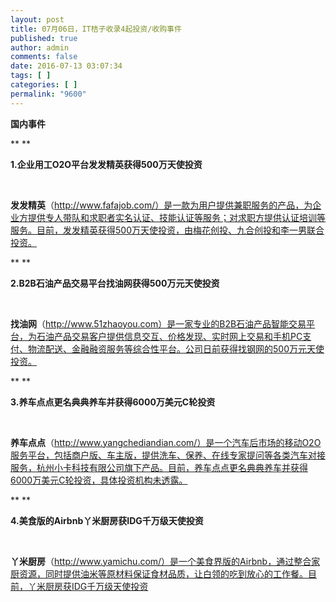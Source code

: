 ```yaml
---
layout: post
title: 07月06日，IT桔子收录4起投资/收购事件
published: true
author: admin
comments: false
date: 2016-07-13 03:07:34
tags: [ ]
categories: [ ]
permalink: "9600"
---
```

**国内事件**

** **

**1.企业用工O2O平台发发精英获得500万天使投资**

&nbsp;

**发发精英**（http://www.fafajob.com/）是一款为用户提供兼职服务的产品，为企业方提供专人带队和求职者实名认证、技能认证等服务；对求职方提供认证培训等服务。目前，发发精英获得500万天使投资，由梅花创投、九合创投和李一男联合投资。

** **

**2.B2B石油产品交易平台找油网获得500万元天使投资**

&nbsp;

**找油网**（http://www.51zhaoyou.com）是一家专业的B2B石油产品智能交易平台，为石油产品交易客户提供信息交互、价格发现、实时网上交易和手机PC支付、物流配送、金融融资服务等综合性平台。公司日前获得找钢网的500万元天使投资。

** **

**3.养车点点更名典典养车并获得6000万美元C轮投资**

&nbsp;

**养车点点**（http://www.yangchediandian.com/）是一个汽车后市场的移动O2O服务平台，包括商户版、车主版，提供洗车、保养、在线专家提问等各类汽车对接服务，杭州小卡科技有限公司旗下产品。目前，养车点点更名典典养车并获得6000万美元C轮投资，具体投资机构未透露。

** **

**4.美食版的Airbnb丫米厨房获IDG千万级天使投资**

&nbsp;

**丫米厨房**（http://www.yamichu.com/）是一个美食界版的Airbnb，通过整合家厨资源，同时提供油米等原材料保证食材品质，让白领的吃到放心的工作餐。目前，丫米厨房获IDG千万级天使投资